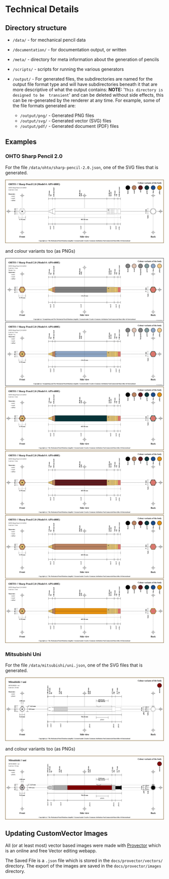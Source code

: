 
# Technical Details



## Directory structure

- `/data/` - for mechanical pencil data
- `/documentation/` - for documentation output, or written
- `/meta/` - directory for meta information about the generation of pencils
- `/scripts/` - scripts for running the various generators


- `/output/` - For generated files, the subdirectories are named for the output 
  file format type and will have subdirectories beneath it that are more 
  descriptive of 
  what the output contains: **NOTE:** '`This directory is designed to be 
  transient`' and can be deleted without side effects, this can be 
  re-generated by the renderer at any time.  For example, some of the file 
  formats generated are: 
  - `/output/png/` - Generated PNG files 
  - `/output/svg/` - Generated vector (SVG) files 
  - `/output/pdf/` - Generated document (PDF) files 


## Examples

### OHTO Sharp Pencil 2.0

For the file `/data/ohto/sharp-pencil-2.0.json`, one of the SVG files that is generated.

![OHTO Sharp Pencil 2.0 SVG rendering](./output/svg/technical/ohto/sharp-pencil-2.0.svg)

and colour variants too (as PNGs)

<img src="./output/png/technical/OHTO/sharp-pencil-2.0-colour-black.png">

<img src="./output/png/technical/OHTO/sharp-pencil-2.0-colour-blue.png">

<img src="./output/png/technical/ohto/sharp-pencil-2.0-colour-green.png">

<img src="./output/png/technical/ohto/sharp-pencil-2.0-colour-red.png">

<img src="./output/png/technical/ohto/sharp-pencil-2.0-colour-wood.png">

<img src="./output/png/technical/ohto/sharp-pencil-2.0-colour-yellow.png">

### Mitsubishi Uni 

For the file `/data/mitsubishi/uni.json`, one of the SVG files that is 
generated.

![Mitsubishi UNI pencil SVG Rendering](./output/svg/technical/mitsubishi/uni.svg)

and colour variants too (as PNGs)

<img src="./output/png/technical/mitsubishi/uni-colour-maroon.png">


## Updating CustomVector Images

All (or at least most) vector based images were made with 
[Provector](https://provector.app) which is an online and free Vector 
editing webapp.


The Saved File is a `.json` file which is stored in the 
`docs/provector/vectors/` directory.  The export of the images are saved in 
the `docs/provector/images` directory.

